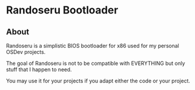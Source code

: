 # Randoseru Bootloader

## About

Randoseru is a simplistic BIOS bootloader for x86 used for my personal OSDev projects.

The goal of Randoseru is not to be compatible with EVERYTHING but only stuff that I
happen to need.

You may use it for your projects if you adapt either the code or your project.
